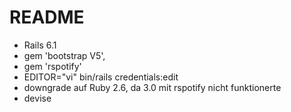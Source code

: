 # README
* Rails 6.1
* gem 'bootstrap V5',
* gem 'rspotify'
* EDITOR="vi" bin/rails credentials:edit
* downgrade auf Ruby 2.6, da 3.0 mit rspotify nicht funktionerte
* devise